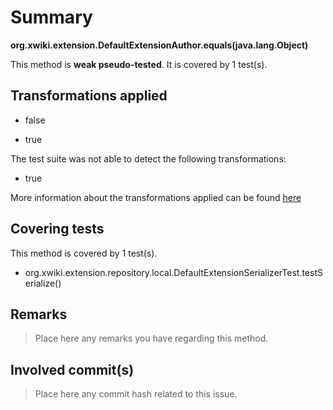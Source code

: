 # Summary
**org.xwiki.extension.DefaultExtensionAuthor.equals(java.lang.Object)**

This method is **weak pseudo-tested**.
It is covered by 1 test(s). 


## Transformations applied

- false

- true


The test suite was not able to detect the following transformations:
 * true 


More information about the transformations applied can be found [here](https://github.com/STAMP-project/pitest-descartes)

## Covering tests
This method is covered by 1 test(s).
* org.xwiki.extension.repository.local.DefaultExtensionSerializerTest.testSerialize()


## Remarks
> Place here any remarks you have regarding this method.

## Involved commit(s)

> Place here any commit hash related to this issue.
